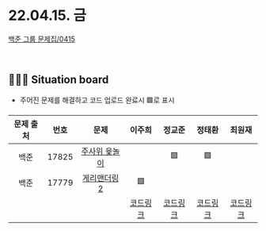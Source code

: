 
# 22.04.15. 금

[백준 그룹 문제집/0415](https://www.acmicpc.net/group/workbook/view/13701/44280)

</br>

## 🧑🏽‍💻 Situation board
- 주어진 문제를 해결하고 코드 업로드 완료시 🟩로 표시

| 문제 출처   | 번호       | 문제      | 이주희  | 정교준  | 정태환  | 최원재  |
| :--------: | :--------: | :--------: | :--------: | :-------: | :-------: |  :-------: |
|백준|17825|[주사위 윷놀이](https://www.acmicpc.net/problem/17825)      |    |  🟩  |  🟩  |   |
|백준|17779|[게리맨더링 2](https://www.acmicpc.net/problem/17779)      | 🟩   |    |    |   |
||||  [코드링크](이주희/README.md) | [코드링크](정교준/README.md) | [코드링크](정태환/README.md) | [코드링크](최원재/README.md)  |
